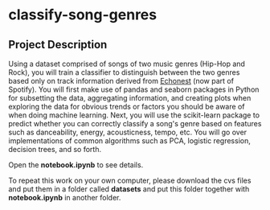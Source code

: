 # classify-song-genres
## Project Description

Using a dataset comprised of songs of two music genres (Hip-Hop and Rock), you will train a classifier to distinguish between the two genres based only on track information derived from [Echonest](http://the.echonest.com) (now part of Spotify). You will first make use of pandas and seaborn packages in Python for subsetting the data, aggregating information, and creating plots when exploring the data for obvious trends or factors you should be aware of when doing machine learning. Next, you will use the scikit-learn package to predict whether you can correctly classify a song's genre based on features such as danceability, energy, acousticness, tempo, etc. You will go over implementations of common algorithms such as PCA, logistic regression, decision trees, and so forth.

Open the **notebook.ipynb** to see details.

To repeat this work on your own computer, please download the cvs files and put them in a folder called **datasets** and put this folder together with **notebook.ipynb** in another folder.
